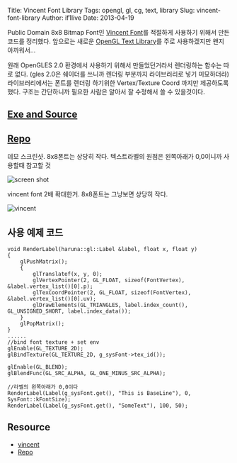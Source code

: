 Title: Vincent Font Library
Tags: opengl, gl, cg, text, library
Slug: vincent-font-library
Author: if1live
Date: 2013-04-19

Public Domain 8x8 Bitmap Font인 [Vincent Font][vincent]를 적절하게 사용하기 위해서 만든 코드를 정리했다. 
앞으로는 새로운 [OpenGL Text Library](|filename|opengl_text_library.md)를 주로 사용하겠지만 왠지 아까워서...

원래 OpenGLES 2.0 환경에서 사용하기 위해서 만들었던거라서 렌더링하는 함수는 따로 없다. (gles 2.0은 쉐이더를 쓰니까 렌더링 부분까지 라이브러리로 넣기 미묘하더라) 
라이브러리에서는 폰트를 렌더링 하기위한 Vertex/Texture Coord 까지만 제공하도록했다. 구조는 간단하니까 필요한 사람은 알아서 잘 수정해서 쓸 수 있을것이다.

## [Exe and Source](|filename|../static/vincent_font_library/vincent_font.zip)

## [Repo][repo]

데모 스크린샷. 8x8폰트는 상당히 작다. 
텍스트라벨의 원점은 왼쪽아래가 0,0이니까 사용할때 참고할 것

![screen shot](|filename|../static/vincent_font_library/screenshot.png)

vincent font 2배 확대한거. 8x8폰트는 그냥보면 상당히 작다.

![vincent](|filename|../static/vincent_font_library/vincent.png)

## 사용 예제 코드
```
void RenderLabel(haruna::gl::Label &label, float x, float y)
{
	glPushMatrix();
	{
		glTranslatef(x, y, 0);
		glVertexPointer(2, GL_FLOAT, sizeof(FontVertex), &label.vertex_list()[0].p);
		glTexCoordPointer(2, GL_FLOAT, sizeof(FontVertex), &label.vertex_list()[0].uv);
		glDrawElements(GL_TRIANGLES, label.index_count(), GL_UNSIGNED_SHORT, label.index_data());
	}
	glPopMatrix();
}
......
//bind font texture + set env
glEnable(GL_TEXTURE_2D);
glBindTexture(GL_TEXTURE_2D, g_sysFont->tex_id());

glEnable(GL_BLEND);
glBlendFunc(GL_SRC_ALPHA, GL_ONE_MINUS_SRC_ALPHA);

//라벨의 왼쪽아래가 0,0이다
RenderLabel(Label(g_sysFont.get(), "This is BaseLine"), 0, SysFont::kFontSize);
RenderLabel(Label(g_sysFont.get(), "SomeText"), 100, 50);

```

## Resource
* [vincent][vincent]
* [Repo][repo]

[vincent]: http://forum.osdev.org/viewtopic.php?f=2&t=22033
[repo]: https://github.com/if1live/if1live.github.com.src/tree/master/vincent_font
